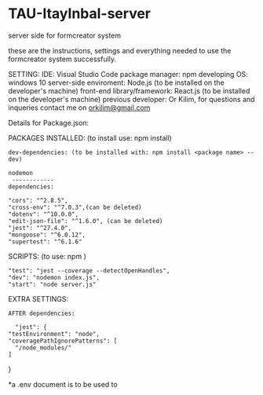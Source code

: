 # TAU-ItayInbal-server
server side for formcreator system


these are the instructions, settings and everything needed to use the formcreator system successfully.

SETTING:
IDE: Visual Studio Code
package manager: npm
developing OS: windows 10
server-side enviroment: Node.js (to be installed on the developer's machine)
front-end library/framework: React.js (to be installed on the developer's machine)
previous developer: Or Kilim, for questions and inqueries contact me on orkilim@gmail.com

Details for Package.json:


  PACKAGES INSTALLED: (to install use: npm install)
  
    dev-dependencies: (to be installed with: npm install <package name> --dev)
    
    nodemon
     ------------
    dependencies:
    
    "cors": "^2.8.5", 
    "cross-env": "^7.0.3",(can be deleted)
    "dotenv": "^10.0.0",
    "edit-json-file": "^1.6.0", (can be deleted)
    "jest": "^27.4.0",
    "mongoose": "^6.0.12",
    "supertest": "^6.1.6"
  
  SCRIPTS: (to use: npm <one of the options below>)
    
    "test": "jest --coverage --detectOpenHandles",
    "dev": "nodemon index.js",
    "start": "node server.js"
  
  EXTRA SETTINGS:
    
    AFTER dependencies:
      
      "jest": {
    "testEnvironment": "node",
    "coveragePathIgnorePatterns": [
      "/node_modules/"
    ]
  }

  
  *a .env document is to be used to 
  
  
  
  
